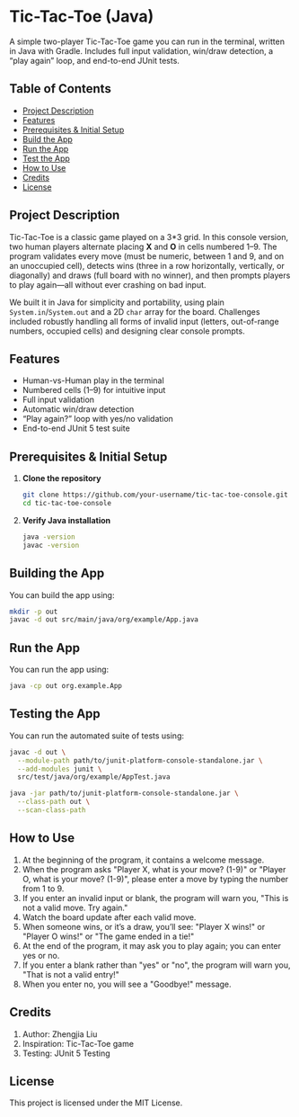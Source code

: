 # Tic-Tac-Toe (Java)

A simple two-player Tic-Tac-Toe game you can run in the terminal, written in Java with Gradle. Includes full input validation, win/draw detection, a “play again” loop, and end-to-end JUnit tests.

## Table of Contents

- [Project Description](#project-description)  
- [Features](#features)  
- [Prerequisites & Initial Setup](#prerequisites--initial-setup)  
- [Build the App](#build-the-app)  
- [Run the App](#run-the-app)  
- [Test the App](#test-the-app)  
- [How to Use](#how-to-use)  
- [Credits](#credits)  
- [License](#license)  

## Project Description

Tic-Tac-Toe is a classic game played on a 3*3 grid. In this console version, two human players alternate placing **X** and **O** in cells numbered 1–9. The program validates every move (must be numeric, between 1 and 9, and on an unoccupied cell), detects wins (three in a row horizontally, vertically, or diagonally) and draws (full board with no winner), and then prompts players to play again—all without ever crashing on bad input.

We built it in Java for simplicity and portability, using plain `System.in`/`System.out` and a 2D `char` array for the board. Challenges included robustly handling all forms of invalid input (letters, out-of-range numbers, occupied cells) and designing clear console prompts.

## Features

- Human-vs-Human play in the terminal  
- Numbered cells (1–9) for intuitive input  
- Full input validation  
- Automatic win/draw detection  
- “Play again?” loop with yes/no validation  
- End-to-end JUnit 5 test suite  

## Prerequisites & Initial Setup

1. **Clone the repository**  
   ```bash
   git clone https://github.com/your-username/tic-tac-toe-console.git
   cd tic-tac-toe-console
   ```

2. **Verify Java installation**
   ```bash
   java -version
   javac -version
   ```
   
## Building the App

You can build the app using:
```bash
mkdir -p out
javac -d out src/main/java/org/example/App.java
```

## Run the App

You can run the app using: 
```bash
java -cp out org.example.App
```

## Testing the App

You can run the automated suite of tests using:
```bash
javac -d out \
  --module-path path/to/junit-platform-console-standalone.jar \
  --add-modules junit \
  src/test/java/org/example/AppTest.java
```
```bash
java -jar path/to/junit-platform-console-standalone.jar \
  --class-path out \
  --scan-class-path
```

## How to Use

1. At the beginning of the program, it contains a welcome message. 
2. When the program asks "Player X, what is your move? (1-9)" or "Player O, what is your move? (1-9)", please enter a move by typing the number from 1 to 9.
3. If you enter an invalid input or blank, the program will warn you, "This is not a valid move. Try again."
4. Watch the board update after each valid move.
5. When someone wins, or it’s a draw, you’ll see: "Player X wins!" or "Player O wins!" or "The game ended in a tie!"
6. At the end of the program, it may ask you to play again; you can enter yes or no.
7. If you enter a blank rather than "yes" or "no", the program will warn you, "That is not a valid entry!"
8. When you enter no, you will see a "Goodbye!" message.

## Credits

1. Author: Zhengjia Liu
2. Inspiration: Tic-Tac-Toe game
3. Testing: JUnit 5 Testing

## License

This project is licensed under the MIT License.
